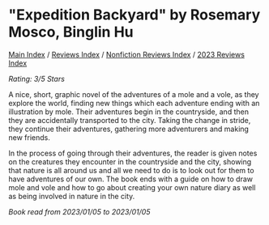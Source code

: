 # "Expedition Backyard" by Rosemary Mosco, Binglin Hu

[Main Index](../../../README.md) / [Reviews Index](../../README.md) / [Nonfiction Reviews Index](../README.md) / [2023 Reviews Index](README.md)

*Rating: 3/5 Stars*

A nice, short, graphic novel of the adventures of a mole and a vole, as they explore the world, finding new things which each adventure ending with an illustration by mole. Their adventures begin in the countryside, and then they are accidentally transported to the city. Taking the change in stride, they continue their adventures, gathering more adventurers and making new friends.

In the process of going through their adventures, the reader is given notes on the creatures they encounter in the countryside and the city, showing that nature is all around us and all we need to do is to look out for them to have adventures of our own. The book ends with a guide on how to draw mole and vole and how to go about creating your own nature diary as well as being involved in nature in the city.

*Book read from 2023/01/05 to 2023/01/05*
